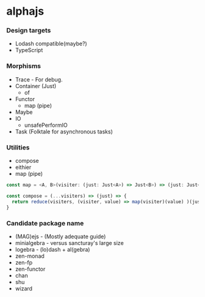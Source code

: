 # alphajs

### Design targets

* Lodash compatible(maybe?)
* TypeScript

### Morphisms

* Trace - For debug.
* Container (Just)
  - of
* Functor
  - map (pipe)
* Maybe
* IO
  - unsafePerformIO
* Task (Folktale for asynchronous tasks)

### Utilities

* compose
* eithier
* map (pipe)

```typescript
const map = <A, B>(visiter: (just: Just<A>) => Just<B>) => (just: Just<A>) => just.map(visiter);
```

```typescript
const compose = (...visiters) => (just) => {
  return reduce(visiters, (visiter, value) => map(visiter)(value) )(just);
}
```

### Candidate package name

* (MAG)ejs - (Mostly adequate guide)
* minialgebra - versus sancturay's large size
* logebra - (lo)dash + al(gebra)
* zen-monad
* zen-fp
* zen-functor
* chan
* shu
* wizard
